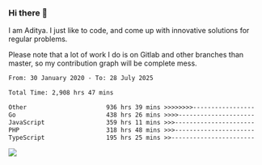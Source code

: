 ### Hi there 👋

I am Aditya. I just like to code, and come up with innovative solutions for regular problems.

Please note that a lot of work I do is on Gitlab and other branches than master, so my contribution graph will be complete mess.

<!--START_SECTION:waka-->

```txt
From: 30 January 2020 - To: 28 July 2025

Total Time: 2,908 hrs 47 mins

Other                      936 hrs 39 mins >>>>>>>>-----------------   32.20 %
Go                         438 hrs 26 mins >>>>---------------------   15.07 %
JavaScript                 359 hrs 11 mins >>>----------------------   12.35 %
PHP                        318 hrs 48 mins >>>----------------------   10.96 %
TypeScript                 195 hrs 25 mins >>-----------------------   06.72 %
```

<!--END_SECTION:waka-->

![](https://komarev.com/ghpvc/?username=BrainBuzzer)
